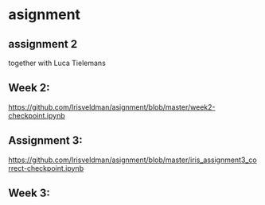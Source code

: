 # asignment

## assignment 2 
together with Luca Tielemans

## Week 2:
https://github.com/Irisveldman/asignment/blob/master/week2-checkpoint.ipynb

## Assignment 3: 
https://github.com/Irisveldman/asignment/blob/master/iris_assignment3_correct-checkpoint.ipynb

## Week 3: 
